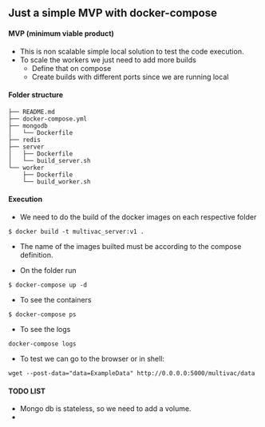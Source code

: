 ## Just a simple MVP with docker-compose

#### MVP (minimum viable product)
* This is non scalable simple local solution to test the code execution.
* To scale the workers we just need to add more builds
  * Define that on compose
  * Create builds with different ports since we are running local

#### Folder structure

```
├── README.md
├── docker-compose.yml
├── mongodb
│   └── Dockerfile
├── redis
├── server
│   ├── Dockerfile
│   └── build_server.sh
└── worker
    ├── Dockerfile
    └── build_worker.sh
```

#### Execution

* We need to do the build of the docker images on each respective folder
```
$ docker build -t multivac_server:v1 .
```
  * The name of the images builted must be according to the compose definition.

* On the folder run
```
$ docker-compose up -d
```

* To see the containers
```
$ docker-compose ps
```

* To see the logs
```
docker-compose logs
```

* To test we can go to the browser or in shell:
```
wget --post-data="data=ExampleData" http://0.0.0.0:5000/multivac/data
```


#### TODO LIST
* Mongo db is stateless, so we need to add a volume.
*
